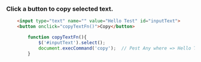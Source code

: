### Click a button to copy selected text.

```html
    <input type="text" name="" value="Hello Test" id="inputText">
    <button onclick="copyTextFn()">Copy</button>
```
```js
        function copyTextFn(){
            $('#inputText').select();
            document.execCommand('copy');  // Pest Any where => Hello Test
        }
```
